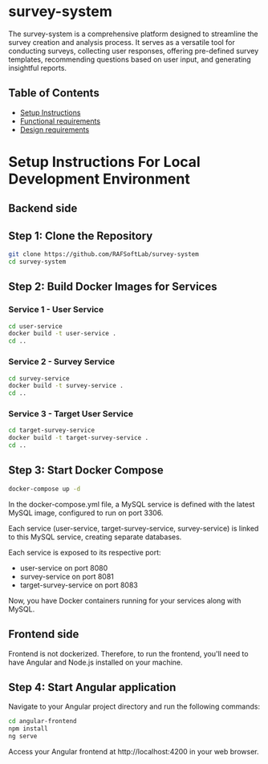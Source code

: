 # survey-system
The survey-system is a comprehensive platform designed to streamline the survey creation and analysis process. It serves as a versatile tool for conducting surveys, collecting user responses, offering pre-defined survey templates, recommending questions based on user input, and generating insightful reports.

## Table of Contents
- [Setup Instructions](README.md)
- [Functional requirements](functional-requirements.md)
- [Design requirements](design-requirements.md)

# Setup Instructions For Local Development Environment

## Backend side 

## Step 1: Clone the Repository
```bash
git clone https://github.com/RAFSoftLab/survey-system
cd survey-system
```

## Step 2: Build Docker Images for Services
### Service 1 - User Service
```bash
cd user-service
docker build -t user-service .
cd ..
```
### Service 2 - Survey Service
```bash
cd survey-service
docker build -t survey-service .
cd ..
```
### Service 3 - Target User Service
```bash
cd target-survey-service
docker build -t target-survey-service .
cd ..
```
## Step 3: Start Docker Compose
```bash
docker-compose up -d
```

In the docker-compose.yml file, a MySQL service is defined with the latest MySQL image, configured to run on port 3306. 

Each service (user-service, target-survey-service, survey-service) is linked to this MySQL service, creating separate databases.

Each service is exposed to its respective port:

- user-service on port 8080
- survey-service on port 8081
- target-survey-service on port 8083

Now, you have Docker containers running for your services along with MySQL.

## Frontend side
Frontend is not dockerized. Therefore, to run the frontend, you'll need to have Angular and Node.js installed on your machine. 

## Step 4: Start Angular application
Navigate to your Angular project directory and run the following commands:
```bash
cd angular-frontend
npm install
ng serve
```

Access your Angular frontend at http://localhost:4200 in your web browser.



